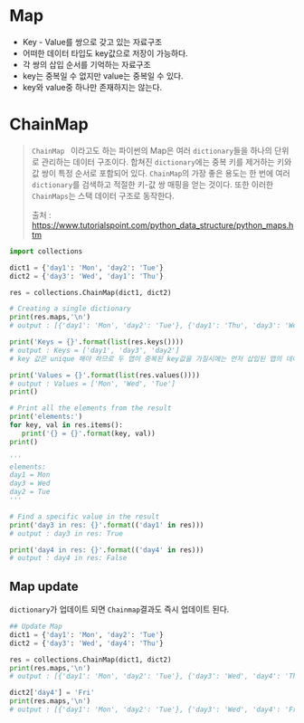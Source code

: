 # Map

- Key - Value를 쌍으로 갖고 있는 자료구조
- 어떠한 데이터 타입도 key값으로 저장이 가능하다.
- 각 쌍의 삽입 순서를 기억하는 자료구조
- key는 중복일 수 없지만 value는 중복일 수 있다.
- key와 value중 하나만 존재하지는 않는다.

# ChainMap

> `ChainMap ` 이라고도 하는 파이썬의 Map은 여러 `dictionary`들을 하나의 단위로 관리하는 데이터 구조이다. 합쳐진 `dictionary`에는 중복 키를 제거하는 키와 값 쌍이 특정 순서로 포함되어 있다. `ChainMap`의 가장 좋은 용도는 한 번에 여러 `dictionary`를 검색하고 적절한 키-값 쌍 매핑을 얻는 것이다. 또한 이러한 `ChainMaps`는 스택 데이터 구조로 동작한다.
>
> 출처 : https://www.tutorialspoint.com/python_data_structure/python_maps.htm

```python
import collections

dict1 = {'day1': 'Mon', 'day2': 'Tue'}
dict2 = {'day3': 'Wed', 'day1': 'Thu'}

res = collections.ChainMap(dict1, dict2)

# Creating a single dictionary
print(res.maps,'\n')
# output : [{'day1': 'Mon', 'day2': 'Tue'}, {'day1': 'Thu', 'day3': 'Wed'}]

print('Keys = {}'.format(list(res.keys())))
# output : Keys = ['day1', 'day3', 'day2']
# key 값은 unique 해야 하므로 두 맵이 중복된 key값을 가질시에는 먼저 삽입된 맵의 데이터를 사용한다.

print('Values = {}'.format(list(res.values())))
# output : Values = ['Mon', 'Wed', 'Tue']
print()

# Print all the elements from the result
print('elements:')
for key, val in res.items():
   print('{} = {}'.format(key, val))
print()

'''
elements:
day1 = Mon
day3 = Wed
day2 = Tue
'''

# Find a specific value in the result
print('day3 in res: {}'.format(('day1' in res)))
# output : day3 in res: True

print('day4 in res: {}'.format(('day4' in res)))
# output : day4 in res: False

```

## Map update

`dictionary`가 업데이트 되면 `Chainmap`결과도 즉시 업데이트 된다.

```python
## Update Map
dict1 = {'day1': 'Mon', 'day2': 'Tue'}
dict2 = {'day3': 'Wed', 'day4': 'Thu'}

res = collections.ChainMap(dict1, dict2)
print(res.maps,'\n')
# output : [{'day1': 'Mon', 'day2': 'Tue'}, {'day3': 'Wed', 'day4': 'Thu'}] 

dict2['day4'] = 'Fri'
print(res.maps,'\n')
# output : [{'day1': 'Mon', 'day2': 'Tue'}, {'day3': 'Wed', 'day4': 'Fri'}] 
```


